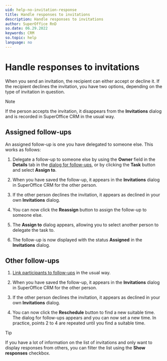 ```yaml
---
uid: help-no-invitation-response
title: Handle responses to invitations
description: Handle responses to invitations
author: SuperOffice RnD
so.date: 06.29.2022
keywords: CRM
so.topic: help
language: no
---
```


# Handle responses to invitations

When you send an invitation, the recipient can either accept or decline it. If the recipient declines the invitation, you have two options, depending on the type of invitation in question.

> [!NOTE]
> If the person accepts the invitation, it disappears from the **Invitations** dialog and is recorded in SuperOffice CRM in the usual way.

## Assigned follow-ups

An assigned follow-up is one you have delegated to someone else. This works as follows:

1. Delegate a follow-up to someone else by using the **Owner** field in the **Details** tab in the [dialog for follow-ups][1], or by clicking the **Task** button and select **Assign to**.

2. When you have saved the follow-up, it appears in the **Invitations** dialog in SuperOffice CRM for the other person.

3. If the other person declines the invitation, it appears as declined in your own **Invitations** dialog.

4. You can now click the **Reassign** button to assign the follow-up to someone else.

5. The **Assign to** dialog appears, allowing you to select another person to delegate the task to.

6. The follow-up is now displayed with the status **Assigned** in the **Invitations** dialog.

## Other follow-ups

1. [Link participants to follow-ups][2] in the usual way.

2. When you have saved the follow-up, it appears in the **Invitations** dialog in SuperOffice CRM for the other person.

3. If the other person declines the invitation, it appears as declined in your own **Invitations** dialog.

4. You can now click the **Reschedule** button to find a new suitable time. The dialog for follow-ups appears and you can now set a new time. In practice, points 2 to 4 are repeated until you find a suitable time.

> [!TIP]
> If you have a lot of information on the list of invitations and only want to display responses from others, you can filter the list using the **Show responses** checkbox.

<!-- Referenced links -->
[1]: ../screen/dialog-for-followups.md
[2]: add-participant.md

<!-- Referenced images -->

